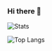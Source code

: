 ### Hi there 👋

![Stats](https://github-readme-stats-f0ercr4xm.vercel.app/api?username=sosan&show_icons=true&theme=monokai)

![Top Langs](https://github-readme-stats-f0ercr4xm.vercel.app/api/top-langs/?username=sosan&show_icons=true&theme=monokai)

<!--
**sosan/sosan** is a ✨ _special_ ✨ repository because its `README.md` (this file) appears on your GitHub profile.

Here are some ideas to get you started:

- 🔭 I’m currently working on ...
- 🌱 I’m currently learning ...
- 👯 I’m looking to collaborate on ...
- 🤔 I’m looking for help with ...
- 💬 Ask me about ...
- 📫 How to reach me: ...
- 😄 Pronouns: ...
- ⚡ Fun fact: ...
-->
